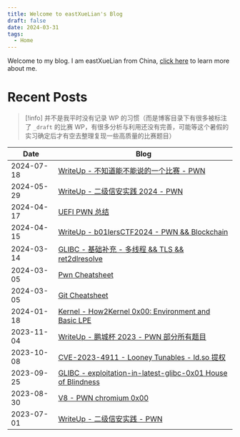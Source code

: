 ```yaml
---
title: Welcome to eastXueLian's Blog
draft: false
date: 2024-03-31
tags:
  - Home
---
```


Welcome to my blog. I am eastXueLian from China, [click here](about.md) to learn more about me.
# Recent Posts

> [!info] 
> 并不是我平时没有记录 WP 的习惯（而是博客目录下有很多被标注了 `_draft` 的比赛 WP，有很多分析与利用还没有完善，可能等这个暑假的实习确定后才有空去整理复现一些高质量的比赛题目）

| Date       | Blog                                                                                     |
| ---------- | ---------------------------------------------------------------------------------------- |
| 2024-07-18 | [WriteUp - 不知道能不能说的一个比赛 - PWN](bc-ctf-2024)                                         |
| 2024-05-29 | [WriteUp - 二级信安实践 2024 - PWN](xinan-level2-2024)                                         |
| 2024-04-17 | [UEFI PWN 总结](UEFI-pwn-0x00)                                                             |
| 2024-04-15 | [WriteUp - b01lersCTF2024 - PWN && Blockchain](b01lers-CTF-2024)                         |
| 2024-03-14 | [GLIBC - 基础补充 - 多线程 && TLS && ret2dlresolve](glibc-basics)                               |
| 2024-03-05 | [Pwn Cheatsheet](Pwn-Cheatsheet)                                                         |
| 2024-03-05 | [Git Cheatsheet](Git-Cheatsheet)                                                         |
| 2024-01-18 | [Kernel - How2Kernel 0x00: Environment and Basic LPE](Kernel-How2Kernel-0x00-Foundation) |
| 2023-11-04 | [WriteUp - 鹏城杯 2023 - PWN 部分所有题目](pcb-2023)                                              |
| 2023-10-08 | [CVE-2023-4911 - Looney Tunables - ld.so 提权](CVE-2023-4911)                              |
| 2023-09-25 | [GLIBC - exploitation-in-latest-glibc-0x01 House of Blindness](glibc-blindness)          |
| 2023-08-30 | [V8 - PWN chromium 0x00](v8-pwn-0x00)                                                    |
| 2023-07-01 | [WriteUp - 二级信安实践 - PWN](xinan-level2-2023)                                              |

